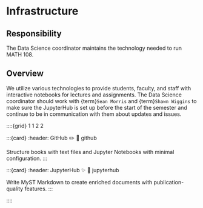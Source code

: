 # Infrastructure

## Responsibility
The Data Science coordinator maintains the technology needed to run MATH 108.

## Overview
We utilize various technologies to provide students, faculty, and staff with interactive notebooks for lectures and assignments. The Data Science coordinator should work with {term}`Sean Morris` and {term}`Shawn Wiggins` to make sure the JupyterHub is set up before the start of the semester and continue to be in communication with them about updates and issues.

::::{grid} 1 1 2 2

:::{card}
:header: GitHub ✏️
:link: github

Structure books with text files and Jupyter Notebooks with minimal configuration.
:::

:::{card}
:header: JupyterHub ✨
:link: jupyterhub

Write MyST Markdown to create enriched documents with publication-quality features.
:::


::::